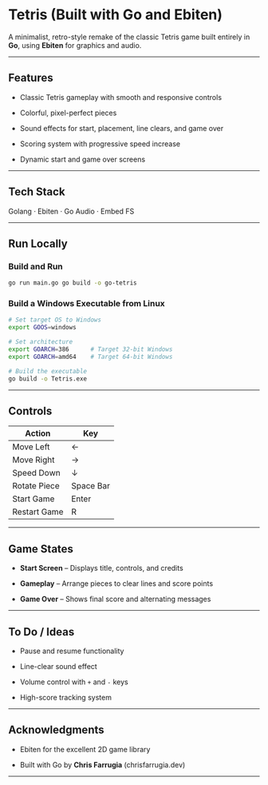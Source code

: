 # Tetris (Built with Go and Ebiten)

A minimalist, retro-style remake of the classic Tetris game built entirely in **Go**, using **Ebiten** for graphics and audio.  

---

## Features

- Classic Tetris gameplay with smooth and responsive controls
    
- Colorful, pixel-perfect pieces
    
- Sound effects for start, placement, line clears, and game over
    
- Scoring system with progressive speed increase
    
- Dynamic start and game over screens
    

---

## Tech Stack

Golang · Ebiten · Go Audio · Embed FS

---

## Run Locally

### Build and Run

```bash
go run main.go go build -o go-tetris
```

### Build a Windows Executable from Linux

```bash
# Set target OS to Windows
export GOOS=windows

# Set architecture
export GOARCH=386      # Target 32-bit Windows
export GOARCH=amd64    # Target 64-bit Windows

# Build the executable
go build -o Tetris.exe

```

---

## Controls

|Action|Key|
|---|---|
|Move Left|←|
|Move Right|→|
|Speed Down|↓|
|Rotate Piece|Space Bar|
|Start Game|Enter|
|Restart Game|R|

---

## Game States

- **Start Screen** – Displays title, controls, and credits
    
- **Gameplay** – Arrange pieces to clear lines and score points
    
- **Game Over** – Shows final score and alternating messages
    

---

## To Do / Ideas

- Pause and resume functionality
    
- Line-clear sound effect
    
- Volume control with `+` and `-` keys
    
- High-score tracking system
    

---

## Acknowledgments

- Ebiten for the excellent 2D game library
    
- Built with Go by **Chris Farrugia** (chrisfarrugia.dev)
    

---
